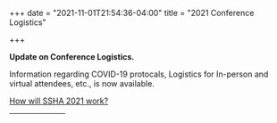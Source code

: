 +++
date = "2021-11-01T21:54:36-04:00"
title = "2021 Conference Logistics"

+++

**Update on Conference Logistics.**  

Information regarding COVID-19 protocals, Logistics for In-person and virtual attendees, etc., is now available.  

<a href="https://ssha.org/news/" target="_blank">How will SSHA 2021 work?</a>
<hr width="100">